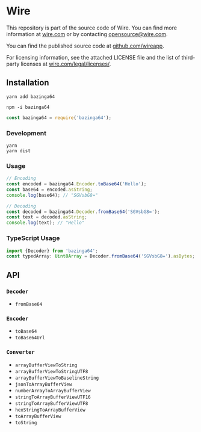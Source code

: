 # Wire

This repository is part of the source code of Wire. You can find more information at [wire.com](https://wire.com) or by contacting opensource@wire.com.

You can find the published source code at [github.com/wireapp](https://github.com/wireapp).

For licensing information, see the attached LICENSE file and the list of third-party licenses at [wire.com/legal/licenses/](https://wire.com/legal/licenses/).

## Installation

```
yarn add bazinga64
```

```
npm -i bazinga64
```

```javascript
const bazinga64 = require('bazinga64');
```

### Development

```
yarn
yarn dist
```

### Usage

```javascript
// Encoding
const encoded = bazinga64.Encoder.toBase64('Hello');
const base64 = encoded.asString;
console.log(base64); // "SGVsbG8="
```

```javascript
// Decoding
const decoded = bazinga64.Decoder.fromBase64('SGVsbG8=');
const text = decoded.asString;
console.log(text); // "Hello"
```

### TypeScript Usage

```typescript
import {Decoder} from 'bazinga64';
const typedArray: Uint8Array = Decoder.fromBase64('SGVsbG8=').asBytes;
```

## API

### `Decoder`

- `fromBase64`

### `Encoder`

- `toBase64`
- `toBase64Url`

### `Converter`

- `arrayBufferViewToString`
- `arrayBufferViewToStringUTF8`
- `arrayBufferViewToBaselineString`
- `jsonToArrayBufferView`
- `numberArrayToArrayBufferView`
- `stringToArrayBufferViewUTF16`
- `stringToArrayBufferViewUTF8`
- `hexStringToArrayBufferView`
- `toArrayBufferView`
- `toString`
